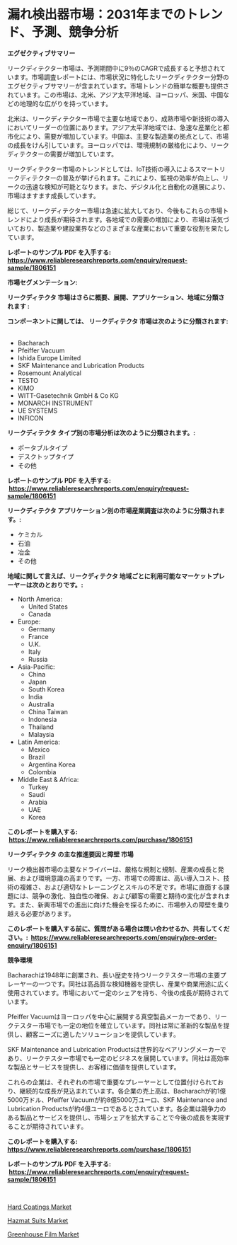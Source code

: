 <p><h1>漏れ検出器市場：2031年までのトレンド、予測、競争分析</h1></p><p><strong>エグゼクティブサマリー</strong></p>
<p><p>リークディテクター市場は、予測期間中に9％のCAGRで成長すると予想されています。市場調査レポートには、市場状況に特化したリークディテクター分野のエグゼクティブサマリーが含まれています。市場トレンドの簡単な概要も提供されています。この市場は、北米、アジア太平洋地域、ヨーロッパ、米国、中国などの地理的な広がりを持っています。</p><p>北米は、リークディテクター市場で主要な地域であり、成熟市場や新技術の導入においてリーダーの位置にあります。アジア太平洋地域では、急速な産業化と都市化により、需要が増加しています。中国は、主要な製造業の拠点として、市場の成長をけん引しています。ヨーロッパでは、環境規制の厳格化により、リークディテクターの需要が増加しています。</p><p>リークディテクター市場のトレンドとしては、IoT技術の導入によるスマートリークディテクターの普及が挙げられます。これにより、監視の効率が向上し、リークの迅速な検知が可能となります。また、デジタル化と自動化の進展により、市場はますます成長しています。</p><p>総じて、リークディテクター市場は急速に拡大しており、今後もこれらの市場トレンドにより成長が期待されます。各地域での需要の増加により、市場は活気づいており、製造業や建設業界などのさまざまな産業において重要な役割を果たしています。</p></p>
<p><strong>レポートのサンプル PDF を入手する: <a href="https://www.reliableresearchreports.com/enquiry/request-sample/1806151">https://www.reliableresearchreports.com/enquiry/request-sample/1806151</a></strong></p>
<p><strong>市場セグメンテーション:</strong></p>
<p><strong> リークディテクタ 市場はさらに概要、展開、アプリケーション、地域に分類されます :</strong></p>
<p><strong>コンポーネントに関しては、 リークディテクタ 市場は次のように分類されます: &nbsp;</strong></p>
<p><ul><li>Bacharach</li><li>Pfeiffer Vacuum</li><li>Ishida Europe Limited</li><li>SKF Maintenance and Lubrication Products</li><li>Rosemount Analytical</li><li>TESTO</li><li>KIMO</li><li>WITT-Gasetechnik GmbH & Co KG</li><li>MONARCH INSTRUMENT</li><li>UE SYSTEMS</li><li>INFICON</li></ul></p>
<p><strong> リークディテクタ タイプ別の市場分析は次のように分類されます。:</strong></p>
<p><ul><li>ポータブルタイプ</li><li>デスクトップタイプ</li><li>その他</li></ul></p>
<p><strong>レポートのサンプル PDF を入手する: &nbsp;<a href="https://www.reliableresearchreports.com/enquiry/request-sample/1806151">https://www.reliableresearchreports.com/enquiry/request-sample/1806151</a></strong></p>
<p><strong> リークディテクタ アプリケーション別の市場産業調査は次のように分類されます。:</strong></p>
<p><ul><li>ケミカル</li><li>石油</li><li>冶金</li><li>その他</li></ul></p>
<p><strong>地域に関して言えば、リークディテクタ 地域ごとに利用可能なマーケットプレーヤーは次のとおりです。:</strong></p>
<p><ul>
    <li>
        North America:
        <ul>
            <li>United States</li>
            <li>Canada</li>
        </ul>
    </li>
    <li>
        Europe:
        <ul>
            <li>Germany</li>
            <li>France</li>
            <li>U.K.</li>
            <li>Italy</li>
            <li>Russia</li>
        </ul>
    </li>
    <li>
        Asia-Pacific:
        <ul>
            <li>China</li>
            <li>Japan</li>
            <li>South Korea</li>
            <li>India</li>
            <li>Australia</li>
            <li>China Taiwan</li>
            <li>Indonesia</li>
            <li>Thailand</li>
            <li>Malaysia</li>
        </ul>
    </li>
    <li>
        Latin America:
        <ul>
            <li>Mexico</li>
            <li>Brazil</li>
            <li>Argentina Korea</li>
            <li>Colombia</li>
        </ul>
    </li>
    <li>
        Middle East & Africa:
        <ul>
            <li>Turkey</li>
            <li>Saudi</li>
            <li>Arabia</li>
            <li>UAE</li>
            <li>Korea</li>
        </ul>
    </li>
    </ul></p>
<p><strong>このレポートを購入する: &nbsp;<a href="https://www.reliableresearchreports.com/purchase/1806151">https://www.reliableresearchreports.com/purchase/1806151</a></strong></p>
<p><strong>リークディテクタ の主な推進要因と障壁 市場</strong></p>
<p><p>リーク検出器市場の主要なドライバーは、厳格な規制と規制、産業の成長と発展、および環境意識の高まりです。一方、市場での障害は、高い導入コスト、技術の複雑さ、および適切なトレーニングとスキルの不足です。市場に直面する課題には、競争の激化、独自性の確保、および顧客の需要と期待の変化が含まれます。また、新興市場での進出に向けた機会を探るために、市場参入の障壁を乗り越える必要があります。</p></p>
<p><strong>このレポートを購入する前に、質問がある場合は問い合わせるか、共有してください。:&nbsp; <a href="https://www.reliableresearchreports.com/enquiry/pre-order-enquiry/1806151">https://www.reliableresearchreports.com/enquiry/pre-order-enquiry/1806151</a></strong></p>
<p><strong>競争環境</strong></p>
<p><p>Bacharachは1948年に創業され、長い歴史を持つリークテスター市場の主要プレーヤーの一つです。同社は高品質な検知機器を提供し、産業や商業用途に広く使用されています。市場において一定のシェアを持ち、今後の成長が期待されています。</p><p>Pfeiffer Vacuumはヨーロッパを中心に展開する真空製品メーカーであり、リークテスター市場でも一定の地位を確立しています。同社は常に革新的な製品を提供し、顧客ニーズに適したソリューションを提供しています。</p><p>SKF Maintenance and Lubrication Productsは世界的なベアリングメーカーであり、リークテスター市場でも一定のビジネスを展開しています。同社は高効率な製品とサービスを提供し、お客様に価値を提供しています。</p><p>これらの企業は、それぞれの市場で重要なプレーヤーとして位置付けられており、継続的な成長が見込まれています。各企業の売上高は、Bacharachが約1億5000万ドル、Pfeiffer Vacuumが約8億5000万ユーロ、SKF Maintenance and Lubrication Productsが約4億ユーロであるとされています。各企業は競争力のある製品とサービスを提供し、市場シェアを拡大することで今後の成長を実現することが期待されています。</p></p>
<p><strong>このレポートを購入する: &nbsp; <a href="https://www.reliableresearchreports.com/purchase/1806151">https://www.reliableresearchreports.com/purchase/1806151</a></strong></p>
<p><strong>レポートのサンプル PDF を入手する: &nbsp;<a href="https://www.reliableresearchreports.com/enquiry/request-sample/1806151">https://www.reliableresearchreports.com/enquiry/request-sample/1806151</a></strong><strong></strong></p>
<p>&nbsp;</p>
<p><p><a href="https://github.com/jsmusil/Market-Research-Report-List-2/blob/main/hard-coatings-market.md">Hard Coatings Market</a></p><p><a href="https://github.com/yemakinde/Market-Research-Report-List-1/blob/main/hazmat-suits-market.md">Hazmat Suits Market</a></p><p><a href="https://github.com/bmorecock/Market-Research-Report-List-2/blob/main/greenhouse-film-market.md">Greenhouse Film Market</a></p></p>